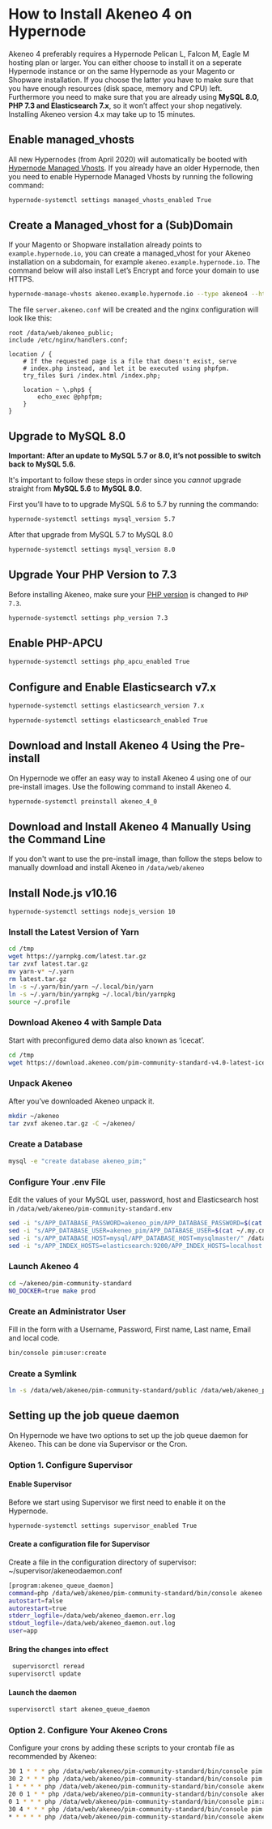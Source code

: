 <!-- source: https://support.hypernode.com/en/ecommerce/akeneo/how-to-install-akeneo-4-on-hypernode/ -->
# How to Install Akeneo 4 on Hypernode

Akeneo 4 preferably requires a Hypernode Pelican L, Falcon M, Eagle M hosting plan or larger. You can either choose to install it on a seperate Hypernode instance or on the same Hypernode as your Magento or Shopware installation. If you choose the latter you have to make sure that you have enough resources (disk space, memory and CPU) left. Furthermore you need to make sure that you are already using **MySQL 8.0, PHP 7.3 and Elasticsearch 7.x**, so it won’t affect your shop negatively. Installing Akeneo version 4.x may take up to 15 minutes.


Enable managed_vhosts
---------------------

All new Hypernodes (from April 2020) will automatically be booted with [Hypernode Managed Vhosts](https://support.hypernode.com/en/hypernode/nginx/hypernode-managed-vhosts). If you already have an older Hypernode, then you need to enable Hypernode Managed Vhosts by running the following command:

```bash
hypernode-systemctl settings managed_vhosts_enabled True
```
Create a Managed_vhost for a (Sub)Domain
----------------------------------------

If your Magento or Shopware installation already points to `example.hypernode.io`, you can create a managed_vhost for your Akeneo installation on a subdomain, for example `akeneo.example.hypernode.io`. The command below will also install Let’s Encrypt and force your domain to use HTTPS.

```bash
hypernode-manage-vhosts akeneo.example.hypernode.io --type akeneo4 --https --force-https
```
The file `server.akeneo.conf` will be created and the nginx configuration will look like this:

```nginx
root /data/web/akeneo_public;
include /etc/nginx/handlers.conf;

location / {
    # If the requested page is a file that doesn't exist, serve
    # index.php instead, and let it be executed using phpfpm.
    try_files $uri /index.html /index.php;

    location ~ \.php$ {
        echo_exec @phpfpm;
    }
}
```
Upgrade to MySQL 8.0
--------------------

**Important: After an update to MySQL 5.7 or 8.0, it’s not possible to switch back to MySQL 5.6.**

It's important to follow these steps in order since you *cannot* upgrade straight from **MySQL 5.6** to **MySQL 8.0**.

First you’ll have to to upgrade MySQL 5.6 to 5.7 by running the commando:

```bash
hypernode-systemctl settings mysql_version 5.7
```
After that upgrade from MySQL 5.7 to MySQL 8.0

```bash
hypernode-systemctl settings mysql_version 8.0
```
Upgrade Your PHP Version to 7.3
-------------------------------

Before installing Akeneo, make sure your [PHP version](https://support.hypernode.com/knowledgebase/php-versions-magento-shop-hypernode/#How_to_change_a_PHP_version_on_Hypernode) is changed to `PHP 7.3`.

```bash
hypernode-systemctl settings php_version 7.3
```
Enable PHP-APCU
---------------

```bash
hypernode-systemctl settings php_apcu_enabled True
```
Configure and Enable Elasticsearch v7.x
---------------------------------------

```bash
hypernode-systemctl settings elasticsearch_version 7.x
```

```bash
hypernode-systemctl settings elasticsearch_enabled True
```
Download and Install Akeneo 4 Using the Pre-install
---------------------------------------------------

On Hypernode we offer an easy way to install Akeneo 4 using one of our pre-install images. Use the following command to install Akeneo 4.

```bash
hypernode-systemctl preinstall akeneo_4_0
```
Download and Install Akeneo 4 Manually Using the Command Line
-------------------------------------------------------------

If you don't want to use the pre-install image, than follow the steps below to manually download and install Akeneo in `/data/web/akeneo`

Install Node.js v10.16
----------------------

```nginx
hypernode-systemctl settings nodejs_version 10
```
### Install the Latest Version of Yarn

```bash
cd /tmp
wget https://yarnpkg.com/latest.tar.gz
tar zvxf latest.tar.gz
mv yarn-v* ~/.yarn
rm latest.tar.gz
ln -s ~/.yarn/bin/yarn ~/.local/bin/yarn
ln -s ~/.yarn/bin/yarnpkg ~/.local/bin/yarnpkg
source ~/.profile
```
### Download Akeneo 4 with Sample Data

Start with preconfigured demo data also known as ‘icecat’.

```bash
cd /tmp
wget https://download.akeneo.com/pim-community-standard-v4.0-latest-icecat.tar.gz -O akeneo.tar.gz
```
### Unpack Akeneo

After you’ve downloaded Akeneo unpack it.

```bash
mkdir ~/akeneo
tar zvxf akeneo.tar.gz -C ~/akeneo/
```
### Create a Database

```bash
mysql -e "create database akeneo_pim;"
```
### Configure Your .env File

Edit the values of your MySQL user, password, host and Elasticsearch host in `/data/web/akeneo/pim-community-standard.env`

```bash
sed -i "s/APP_DATABASE_PASSWORD=akeneo_pim/APP_DATABASE_PASSWORD=$(cat ~/.my.cnf | grep password | awk '{print$NF}')/" /data/web/akeneo/pim-community-standard/.env
sed -i "s/APP_DATABASE_USER=akeneo_pim/APP_DATABASE_USER=$(cat ~/.my.cnf | grep user | awk '{print$NF}')/" /data/web/akeneo/pim-community-standard/.env
sed -i "s/APP_DATABASE_HOST=mysql/APP_DATABASE_HOST=mysqlmaster/" /data/web/akeneo/pim-community-standard/.env
sed -i "s/APP_INDEX_HOSTS=elasticsearch:9200/APP_INDEX_HOSTS=localhost:9200/" /data/web/akeneo/pim-community-standard/.env
```
### Launch Akeneo 4

```bash
cd ~/akeneo/pim-community-standard
NO_DOCKER=true make prod
```
### Create an Administrator User

Fill in the form with a Username, Password, First name, Last name, Email and local code.

```bash
bin/console pim:user:create
```
### Create a Symlink

```bash
ln -s /data/web/akeneo/pim-community-standard/public /data/web/akeneo_public
```
Setting up the job queue daemon
-------------------------------

On Hypernode we have two options to set up the job queue daemon for Akeneo. This can be done via Supervisor or the Cron.

### Option 1. Configure Supervisor

#### Enable Supervisor

Before we start using Supervisor we first need to enable it on the Hypernode.

```bash
hypernode-systemctl settings supervisor_enabled True

```
#### Create a configuration file for Supervisor

Create a file in the configuration directory of supervisor: ~/supervisor/akeneodaemon.conf

```bash
[program:akeneo_queue_daemon]
command=php /data/web/akeneo/pim-community-standard/bin/console akeneo:batch:job-queue-consumer-daemon --env=prod
autostart=false
autorestart=true
stderr_logfile=/data/web/akeneo_daemon.err.log
stdout_logfile=/data/web/akeneo_daemon.out.log
user=app
```
#### Bring the changes into effect

```bash
 supervisorctl reread
supervisorctl update
```
#### Launch the daemon

```bash
supervisorctl start akeneo_queue_daemon
```
### Option 2. Configure Your Akeneo Crons

Configure your crons by adding these scripts to your crontab file as recommended by Akeneo:

```bash
30 1 * * * php /data/web/akeneo/pim-community-standard/bin/console pim:versioning:refresh
30 2 * * * php /data/web/akeneo/pim-community-standard/bin/console pim:versioning:purge –more-than-days 90
1 * * * * php /data/web/akeneo/pim-community-standard/bin/console akeneo:connectivity-audit:update-data
20 0 1 * * php /data/web/akeneo/pim-community-standard/bin/console akeneo:batch:purge-job-execution
0 1 * * * php /data/web/akeneo/pim-community-standard/bin/console pim:asset:send-expiration-notification
30 4 * * * php /data/web/akeneo/pim-community-standard/bin/console pim:volume:aggregate
* * * * * php /data/web/akeneo/pim-community-standard/bin/console akeneo:batch:job-queue-consumer-daemon
```
